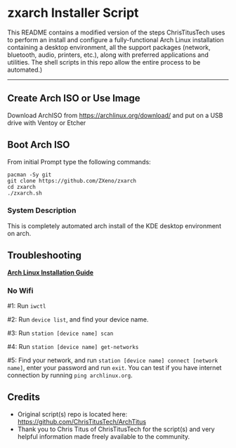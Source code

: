# zxarch Installer Script

This README contains a modified version of the steps ChrisTitusTech uses to perform an install and configure a fully-functional Arch Linux installation containing a desktop environment, all the support packages (network, bluetooth, audio, printers, etc.), along with preferred applications and utilities. The shell scripts in this repo allow the entire process to be automated.)

---
## Create Arch ISO or Use Image

Download ArchISO from <https://archlinux.org/download/> and put on a USB drive with Ventoy or Etcher

## Boot Arch ISO

From initial Prompt type the following commands:

```
pacman -Sy git
git clone https://github.com/ZXeno/zxarch
cd zxarch
./zxarch.sh
```

### System Description
This is completely automated arch install of the KDE desktop environment on arch. 

## Troubleshooting

__[Arch Linux Installation Guide](https://github.com/rickellis/Arch-Linux-Install-Guide)__

### No Wifi

#1: Run `iwctl`

#2: Run `device list`, and find your device name.

#3: Run `station [device name] scan`

#4: Run `station [device name] get-networks`

#5: Find your network, and run `station [device name] connect [network name]`, enter your password and run `exit`. You can test if you have internet connection by running `ping archlinux.org`. 

## Credits

- Original script(s) repo is located here: https://github.com/ChrisTitusTech/ArchTitus
- Thank you to Chris Titus of ChrisTitusTech for the script(s) and very helpful information made freely available to the community.
